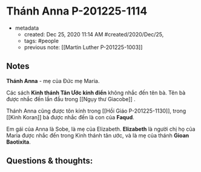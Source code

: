 # Thánh Anna P-201225-1114

- metadata
	- created: Dec 25, 2020 11:14 AM #created/2020/Dec/25,
	- tags: #people 
	- previous note: [[Martin Luther P-201225-1003]]

## Notes
**Thánh Anna** - mẹ của Đức mẹ Maria. 

Các sách **Kinh thánh Tân Ước kinh điển** không nhắc đến tên bà. Tên bà được nhắc đến lần đầu trong [[Ngụy thư Giacobe]] .

Thánh Anna cũng được tôn kính trong [[Hồi Giáo P-201225-1130]], trong [[Kinh Koran]] bà được nhắc đến là con của **Faqud**. 

Em gái của Anna là Sobe, là mẹ của Elizabeth. **Elizabeth** là người chị họ của Maria được nhắc đến trong Kinh thánh tân ước, và là mẹ của thánh **Gioan Baotixita**.

## Questions & thoughts:
